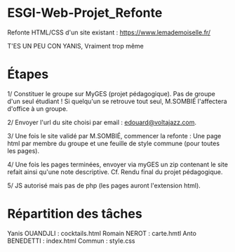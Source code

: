 # ESGI-Web-Projet_Refonte

Refonte HTML/CSS d'un site existant : https://www.lemademoiselle.fr/

T'ES UN PEU CON YANIS, Vraiment trop même

# Étapes

1/  Constituer le groupe sur MyGES (projet pédagogique). 
    Pas de groupe d'un seul étudiant ! Si quelqu'un se retrouve tout seul, M.SOMBIÉ l'affectera d'office à un groupe.

2/  Envoyer l'url du site choisi par email : edouard@voltajazz.com.

3/  Une fois le site validé par M.SOMBIÉ, commencer la refonte : 
    Une page html par membre du groupe et une feuille de style commune (pour toutes les pages).

4/  Une fois les pages terminées, envoyer via myGES un zip contenant le site refait ainsi qu'une note descriptive.
    Cf. Rendu final du projet pédagogique.

5/  JS autorisé mais pas de php (les pages auront l'extension html).


# Répartition des tâches

Yanis OUANDJLI : cocktails.html
Romain NEROT   : carte.hmtl
Anto BENEDETTI : index.html
Commun         : style.css
